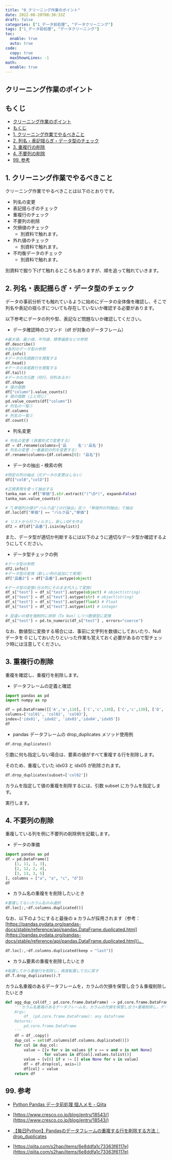 ```yaml
---
title: "0_クリーニング作業のポイント"
date: 2022-08-20T08:30:33Z
draft: false
categories: ["1_データ前処理", "データクリーニング"]
tags: ["1_データ前処理", "データクリーニング"]
toc:
  enable: true
  auto: true
code:
  copy: true
  maxShownLines: -1
math:
  enable: true
---
```

## クリーニング作業のポイント
## もくじ
- [クリーニング作業のポイント](#クリーニング作業のポイント)
- [もくじ](#もくじ)
- [1. クリーニング作業でやるべきこと](#1-クリーニング作業でやるべきこと)
- [2. 列名・表記揺らぎ・データ型のチェック](#2-列名表記揺らぎデータ型のチェック)
- [3. 重複行の削除](#3-重複行の削除)
- [4. 不要列の削除](#4-不要列の削除)
- [99. 参考](#99-参考)

## 1. クリーニング作業でやるべきこと

クリーニング作業でやるべきことは以下のとおりです。

- 列名の変更
- 表記揺らぎのチェック
- 重複行のチェック
- 不要列の削除
- 欠損値のチェック
    - 別資料で触れます。
- 外れ値のチェック
    - 別資料で触れます。
- 不均衡データのチェック
    - 別資料で触れます。

別資料で掘り下げて触れるところもありますが、順を追って触れていきます。

## 2. 列名・表記揺らぎ・データ型のチェック

データの事前分析でも触れているように始めにデータの全体像を確認し、そこで列名や表記の揺らぎについても存在していないか確認する必要があります。

以下参考にデータの列や型、表記など問題ないか確認してください。

- データ確認時のコマンド（df が対象のデータフレーム）

```python
#最大値、最小値、平均値、標準偏差などの参照
df.describe()
#各列のデータ型の参照
df.info()
#データの先頭数行を閲覧する
df.head()
#データの末尾数行を閲覧する
df.tail()
#データの次元数（何行、何列あるか）
df.shape
# 値の個数
df["column"].value_counts()
# 値の個数（上と同じ）
pd.value_counts(df["column"])
# 列名の一覧①
df.columns
# 列名の一覧②
df.count()
```

- 列名変更

```python
# 列名の変更 (辞書形式で変更する)
df = df.rename(columns={'品　　　名':'品名'})
# 列名の変更（一番最初の列を変更する）
df.rename(columns={df.columns[0]: "品名"})
```

- データの抽出・検索の例

```python
#特定の列の抽出（元データの変更はしない）
df[["colB","colD"]]

#正規表現を使って抽出する
tanka_nan = df["単価"].str.extract("(^\D*)", expand=False)
tanka_nan.value_counts()

#「[単価列の値が"バルク品"]の行抽出」且つ　「単価列の列抽出」で抽出
df.loc[df["単価"] == "バルク品","単価"]

# リストから行フィルタし、新しいDFを作る
df2 = df[df["品番"].isin(mylist)]
```

また、データ型が適切か判断するには以下のように適切なデータ型か確認するようにしてください。

- データ型チェックの例

```python
#データ型の参照
df2.info()
#データ型の変換（新しい列の追加にて実現）
df["品番2"] = df["品番"].astype(object)

#データ型の変換(元の列にそのまま代入して変換)
df_s["test"] = df_s["test"].astype(object) # object(string)
df_s["test"] = df_s["test"].astype(str) # object(string)
df_s["test"] = df_s["test"].astype(float) # Float
df_s["test"] = df_s["test"].astype(int) # integer

# 型違いの値を強制的に排除（To Nan）しつつ数値型に変換
df_s["test"] = pd.to_numeric(df_s["test"] , errors="coerce")
```

なお、数値型に変換する場合には、事前に文字列を数値にしておいたり、Null データを 0 にしておいたりといった作業も覚えておく必要があるので型チェック時には注意してください。

## 3. 重複行の削除

重複を確認し、重複行を削除します。

- データフレームの定義と確認

```python
import pandas as pd
import numpy as np

df = pd.DataFrame([['A','a',110], ['C','c',130], ['C','c',130], ['D', 'a',140],['A','a',110]],
columns=['col01', 'col02', 'col03'],
index=['idx01', 'idx02', 'idx03','idx04','idx05'])
df
```

- pandas データフレームの drop_duplicates メソッド使用例

```python
df.drop_duplicates()
```

引数に何も指定しない場合は、要素の値がすべて重複する行を削除します。

そのため、重複していた idx03 と idx05 が削除されます。

```python
df.drop_duplicates(subset=['col02'])
```

カラムを指定して値の重複を削除するには、引数 subset にカラムを指定します。

実行します。

## 4. 不要列の削除

重複している列を例に不要列の削除例を記載します。

- データの準備

```python
import pandas as pd
df = pd.DataFrame([
    [1, 11, 1, 3],
    [2, 12, 2, 4],
    [3, 13, 3, 5]
], columns = ["a", "a", "c", "d"])
df
```

- カラム名の重複をを削除したいとき

```python
#重複してないカラム名のみ選択
df.loc[:,~df.columns.duplicated()]
```

なお、以下のようにすると最後の a カラムが採用されます（参考：[https://pandas.pydata.org/pandas-docs/stable/reference/api/pandas.DataFrame.duplicated.html](https://pandas.pydata.org/pandas-docs/stable/reference/api/pandas.DataFrame.duplicated.html)）。

```python
df.loc[:,~df.columns.duplicated(keep = "last")]
```

- カラム要素の重複を削除したいとき

```python
#転置してから重複行を削除し，再度転置して元に戻す
df.T.drop_duplicates().T
```

カラム名重複のあるデータフレームを，カラムの欠損を保管し合う＆重複削除したいとき


```Python
def agg_dup_col(df_: pd.core.frame.DataFrame) -> pd.core.frame.DataFrame:
    '''カラム名重複のあるデータフレームを，カラムの欠損を保管し合う+重複削除し，データフレームとして返す
    Args:
        df_ (pd.core.frame.DataFrame): any dataframe
    Returns:
        pd.core.frame.DataFrame
    '''
    df = df_.copy()
    dup_col = set(df.columns[df.columns.duplicated()])
    for col in dup_col:
        value = [[v for v in values if v == v and v is not None]
                 for values in df[col].values.tolist()]
        value = [v[0] if v != [] else None for v in value]
        df = df.drop(col, axis=1)
        df[col] = value
    return df
```

## 99. 参考

- [Python Pandas データ前処理 個人メモ - Qiita](https://qiita.com/jooji/items/89fc03018e31f3e89519)

- [https://www.cresco.co.jp/blog/entry/18543/](https://www.cresco.co.jp/blog/entry/18543/)

- [【毎日Python】Pandasのデータフレームの重複する行を削除する方法｜drop_duplicates](https://kino-code.com/python-pandas-drop_duplicates/)

- [https://qiita.com/s2hap/items/6e8ddfa1c73363f6117e](https://qiita.com/s2hap/items/6e8ddfa1c73363f6117e)
